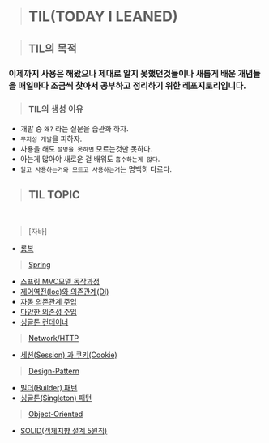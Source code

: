 > # TIL(TODAY I LEANED)

> ## TIL의 목적 
  ### 이제까지 사용은 해왔으나 제대로 알지 못했던것들이나 새롭게 배운 개념들을 매일마다 조금씩 찾아서 공부하고 정리하기 위한 레포지토리입니다.

> ### TIL의 생성 이유
* 개발 중 `왜?` 라는 질문을 습관화 하자.
* `무지성 개발`을 피하자.
* 사용을 해도 `설명을 못하면` 모르는것만 못하다.
* 아는게 많아야 새로운 걸 배워도 `흡수하는게 많다`.
* `알고 사용하는거와 모르고 사용하는거`는 명백히 다르다.
 

 > ## TIL TOPIC
 <br>

> [자바]
 *  [롬복](https://github.com/crinkj/TIL/blob/master/Spring/%EC%8A%A4%ED%94%84%EB%A7%81%20MVC%EB%AA%A8%EB%8D%B8%20%EB%8F%99%EC%9E%91%EA%B3%BC%EC%A0%95.md) 
    
 > [Spring](https://github.com/crinkj/TIL/tree/master/Spring)
 *  [스프링 MVC모델 동작과정](https://github.com/crinkj/TIL/blob/master/Spring/%EC%8A%A4%ED%94%84%EB%A7%81%20MVC%EB%AA%A8%EB%8D%B8%20%EB%8F%99%EC%9E%91%EA%B3%BC%EC%A0%95.md) 
 *  [제어역전(Ioc)와 의존관계(DI)](https://github.com/crinkj/TIL/blob/master/Spring/%EC%A0%9C%EC%96%B4%EC%97%AD%EC%A0%84(Ioc)%EC%99%80%20%EC%9D%98%EC%A1%B4%EA%B4%80%EA%B3%84(DI).md) 
 *  [자동 의존관계 주입](https://github.com/crinkj/TIL/blob/master/Spring/%EC%9E%90%EB%8F%99%20%EC%9D%98%EC%A1%B4%EA%B4%80%EA%B3%84%20%EC%A3%BC%EC%9E%85(Dependency%20Injection).md)
 *  [다양한 의존성 주입](https://github.com/crinkj/TIL/blob/master/Spring/%EB%8B%A4%EC%96%91%ED%95%9C%20%EC%9D%98%EC%A1%B4%EC%84%B1%20%EC%A3%BC%EC%9E%85(DI)%20%EB%B0%A9%EB%B2%95.md)
 *  [싱글톤 컨테이너](https://github.com/crinkj/TIL/blob/master/Spring/%EC%8B%B1%EA%B8%80%ED%86%A4%20%EC%BB%A8%ED%85%8C%EC%9D%B4%EB%84%88.md)
 > [Network/HTTP](https://github.com/crinkj/TIL/tree/master/Network/HTTP)
 *  [세션(Session) 과 쿠키(Cookie)](https://github.com/crinkj/TIL/blob/master/Network/HTTP/%EC%84%B8%EC%85%98(Session)%EA%B3%BC%20%EC%BF%A0%ED%82%A4(Cookie).md)
 > [Design-Pattern](https://github.com/crinkj/TIL/tree/master/Design-Pattern)
 * [빌더(Builder) 패턴](https://github.com/crinkj/TIL/blob/master/Design-Pattern/%EB%B9%8C%EB%8D%94(Builder)%20%ED%8C%A8%ED%84%B4.md)
 * [싱글톤(Singleton) 패턴](https://github.com/crinkj/TIL/blob/master/Design-Pattern/%EC%8B%B1%EA%B8%80%ED%86%A4(Singleton)%20%ED%8C%A8%ED%84%B4.md)
 > [Object-Oriented](https://github.com/crinkj/TIL/tree/master/%EA%B0%9D%EC%B2%B4%EC%A7%80%ED%96%A5)
 * [SOLID(객체지향 설계 5원칙)](https://github.com/crinkj/TIL/blob/master/%EA%B0%9D%EC%B2%B4%EC%A7%80%ED%96%A5/SOLID(%EA%B0%9D%EC%B2%B4%EC%A7%80%ED%96%A5%20%EC%84%A4%EA%B3%84).md)

